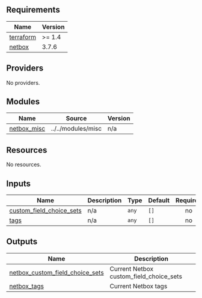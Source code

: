 <!-- BEGIN_TF_DOCS -->
## Requirements

| Name | Version |
|------|---------|
| <a name="requirement_terraform"></a> [terraform](#requirement\_terraform) | >= 1.4 |
| <a name="requirement_netbox"></a> [netbox](#requirement\_netbox) | 3.7.6 |

## Providers

No providers.

## Modules

| Name | Source | Version |
|------|--------|---------|
| <a name="module_netbox_misc"></a> [netbox\_misc](#module\_netbox\_misc) | ../../modules/misc | n/a |

## Resources

No resources.

## Inputs

| Name | Description | Type | Default | Required |
|------|-------------|------|---------|:--------:|
| <a name="input_custom_field_choice_sets"></a> [custom\_field\_choice\_sets](#input\_custom\_field\_choice\_sets) | n/a | `any` | `[]` | no |
| <a name="input_tags"></a> [tags](#input\_tags) | n/a | `any` | `[]` | no |

## Outputs

| Name | Description |
|------|-------------|
| <a name="output_netbox_custom_field_choice_sets"></a> [netbox\_custom\_field\_choice\_sets](#output\_netbox\_custom\_field\_choice\_sets) | Current Netbox custom\_field\_choice\_sets |
| <a name="output_netbox_tags"></a> [netbox\_tags](#output\_netbox\_tags) | Current Netbox tags |
<!-- END_TF_DOCS -->
